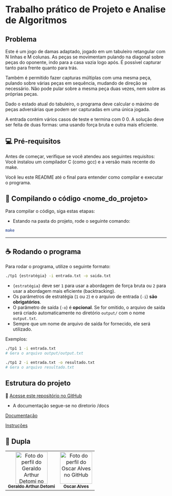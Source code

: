 # Trabalho prático de Projeto e Analise de Algoritmos

## Problema

Este é um jogo de damas adaptado, jogado em um tabuleiro retangular com N linhas e M colunas. As peças se movimentam pulando na diagonal sobre peças do oponente, indo para a casa vazia logo após. É possível capturar tanto para frente quanto para trás.

Também é permitido fazer capturas múltiplas com uma mesma peça, pulando sobre várias peças em sequência, mudando de direção se necessário. Não pode pular sobre a mesma peça duas vezes, nem sobre as próprias peças.

Dado o estado atual do tabuleiro, o programa deve calcular o máximo de peças adversárias que podem ser capturadas em uma única jogada.

A entrada contém vários casos de teste e termina com 0 0. A solução deve ser feita de duas formas: uma usando força bruta e outra mais eficiente.

## 💻 Pré-requisitos

Antes de começar, verifique se você atendeu aos seguintes requisitos:
Você instalou um compilador C (como gcc) e a versão mais recente do make.

Você leu este README até o final para entender como compilar e executar o programa.

## 🚀 Compilando o código <nome_do_projeto>

Para compilar o código, siga estas etapas:

- Estando na pasta do projeto, rode o seguinte comando:

```bash
make
```

---

## ☕ Rodando o programa

Para rodar o programa, utilize o seguinte formato:

```bash
./tp1 {estratégia} -i entrada.txt -o saida.txt
```

- `{estratégia}` deve ser `1` para usar a abordagem de força bruta ou `2` para usar a abordagem mais eficiente (backtracking).
- Os parâmetros de estratégia (`1` ou `2`) e o arquivo de entrada (`-i`) **são obrigatórios**.
- O parâmetro de saída (`-o`) é **opcional**. Se for omitido, o arquivo de saída será criado automaticamente no diretório `output/` com o nome `output.txt`.
- Sempre que um nome de arquivo de saída for fornecido, ele será utilizado.

Exemplos:

```bash
./tp1 1 -i entrada.txt
# Gera o arquivo output/output.txt

./tp1 2 -i entrada.txt -o resultado.txt
# Gera o arquivo resultado.txt
```

## Estrutura do projeto

🔗 [Acesse este repositório no GitHub](https://github.com/ArthurDetomi/PA_TP1_JOGO_DE_DAMAS)

- A documentação segue-se no diretorio /docs

[Documentação](/docs/Documentação%20TP1%20-%20Oscar%20e%20Arthur%20Geraldo.pdf)

[Instruções](/docs/tp1.pdf)

## 🤝 Dupla

<table>
  <tr>
    <td align="center">
      <a href="https://github.com/arthurdetomi" title="Perfil do GitHub de Geraldo Arthur">
        <img src="https://avatars.githubusercontent.com/u/99772832?v=4" width="100px;" alt="Foto do perfil do Geraldo Arthur Detomi no GitHub"/><br>
        <sub>
          <b>Geraldo Arthur Detomi</b>
        </sub>
      </a>
    </td>
    <td align="center">
      <a href="https://github.com/HomoGodzilla" title="Perfil do GitHub de Oscar Alves">
        <img src="https://avatars.githubusercontent.com/u/89045220?v=4" width="100px;" alt="Foto do perfil do Oscar Alves no GitHub"/><br>
        <sub>
          <b>Oscar Alves</b>
        </sub>
      </a>
    </td>
  </tr>
</table>
